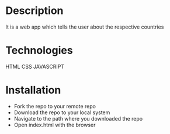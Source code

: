 # Description
It is a web app which tells the user about the respective countries 


# Technologies
HTML
CSS
JAVASCRIPT

# Installation
- Fork the repo to your remote repo
- Download the repo to your local system
- Navigate to the path where you downloaded the repo
- Open index.html with the browser

